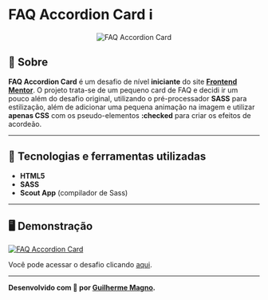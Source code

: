 # FAQ Accordion Card ℹ
<p align="center">
<img src="https://i.imgur.com/QAKiHhI.png" alt="FAQ Accordion Card" title="FAQ Accordion Card">
</p>

## 📖 Sobre   
**FAQ Accordion Card** é um desafio de nível **iniciante** do site **[Frontend Mentor](https://www.frontendmentor.io/)**. O projeto trata-se de um pequeno card de FAQ e decidi ir um pouco além do desafio original, utilizando o pré-processador **SASS** para estilização, além de adicionar uma pequena animação na imagem e utilizar **apenas CSS** com os pseudo-elementos **:checked** para criar os efeitos de acordeão.

---
## 🚀 Tecnologias e ferramentas utilizadas
- **HTML5**
- **SASS**
- **Scout App** (compilador de Sass)

---
## 🖥️ Demonstração
[![FAQ Accordion Card](https://i.imgur.com/cPaADPE.png "Clique para acessar o desafio")](https://devmagno.github.io/coding-challenges/challenges/FAQ/index.html "Clique para acessar o desafio")   

Você pode acessar o desafio clicando [aqui](https://devmagno.github.io/coding-challenges/challenges/FAQ/index.html).

---
**Desenvolvido com 💜 por [Guilherme Magno](https://github.com/devmagno/).**